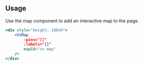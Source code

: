 ## Usage
Use the map component to add an interactive map to the page. 

```jsx
<div style="height: 100vh">
    <VsMap
        :pins="[]"
        :labels="{}"
        mapId="vs-map"
    />
</div>
```
